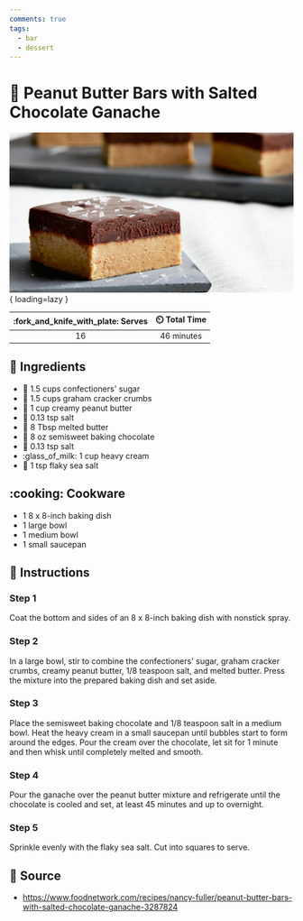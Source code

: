 ```yaml
---
comments: true
tags:
  - bar
  - dessert
---
```

# :peanuts: Peanut Butter Bars with Salted Chocolate Ganache

![Peanut Butter Bars with Salted Chocolate Ganache][1]{ loading=lazy }

| :fork_and_knife_with_plate: Serves | :timer_clock: Total Time |
|:----------------------------------:|:-----------------------: |
| 16 | 46 minutes |

## :salt: Ingredients

- :candy: 1.5 cups confectioners' sugar
- :cookie: 1.5 cups graham cracker crumbs
- :peanuts: 1 cup creamy peanut butter
- :salt: 0.13 tsp salt
- :butter: 8 Tbsp melted butter
- :chocolate_bar: 8 oz semisweet baking chocolate
- :salt: 0.13 tsp salt
- :glass_of_milk: 1 cup heavy cream
- :salt: 1 tsp flaky sea salt

## :cooking: Cookware

- 1 8 x 8-inch baking dish
- 1 large bowl
- 1 medium bowl
- 1 small saucepan

## :pencil: Instructions

### Step 1

Coat the bottom and sides of an 8 x 8-inch baking dish with nonstick spray.

### Step 2

In a large bowl, stir to combine the confectioners' sugar, graham cracker crumbs, creamy peanut butter, 1/8 teaspoon
salt, and melted butter. Press the mixture into the prepared baking dish and set aside.

### Step 3

Place the semisweet baking chocolate and 1/8 teaspoon salt in a medium bowl. Heat the heavy cream in a small saucepan
until bubbles start to form around the edges. Pour the cream over the chocolate, let sit for 1 minute and then whisk
until completely melted and smooth.

### Step 4

Pour the ganache over the peanut butter mixture and refrigerate until the chocolate is cooled and set, at least 45
minutes and up to overnight.

### Step 5

Sprinkle evenly with the flaky sea salt. Cut into squares to serve.

## :link: Source

- <https://www.foodnetwork.com/recipes/nancy-fuller/peanut-butter-bars-with-salted-chocolate-ganache-3287824>

[1]: <../assets/images/peanut-butter-bars-with-salted-chocolate-ganache.jpg>
